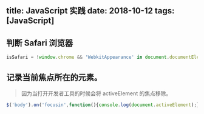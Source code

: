 title: JavaScript 实践
date: 2018-10-12
tags: [JavaScript]
---

## 判断 Safari 浏览器

```javascript
isSafari = !window.chrome && 'WebkitAppearance' in document.documentElement.style;
```

## 记录当前焦点所在的元素。

> 因为当打开开发者工具的时候会将 activeElement 的焦点移除。

```javascript
$('body').on('focusin',function(){console.log(document.activeElement);});
```
